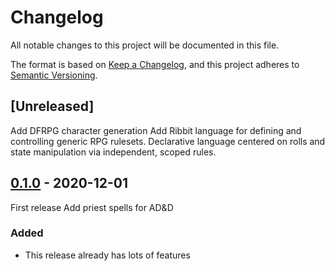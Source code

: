 # Changelog
All notable changes to this project will be documented in this file.

The format is based on [Keep a Changelog](https://keepachangelog.com/en/1.0.0/),
and this project adheres to [Semantic Versioning](https://semver.org/spec/v2.0.0.html).

## [Unreleased]
Add DFRPG character generation
Add Ribbit language for defining and controlling generic RPG rulesets. Declarative language centered on rolls and state manipulation via independent, scoped rules.

## [0.1.0] - 2020-12-01
First release
Add priest spells for AD&D

### Added
- This release already has lots of features

[0.1.0]: https://github.com/MaxWilson/ShiningSword/releases/tag/v0.1.0
